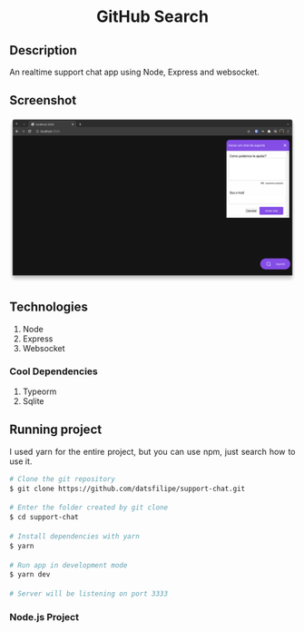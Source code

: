 <h1 align="center">GitHub Search</h1>

## Description

An realtime support chat app using Node, Express and websocket. 

## Screenshot

<p align="center">
  <img src="./screenshot.png" width="800" />
</p>

## Technologies

1. Node
2. Express
3. Websocket

### Cool Dependencies

1. Typeorm
2. Sqlite

## Running project

<p align="justify">I used yarn for the entire project, but you can use npm, just search how to use it.</p>

```bash
# Clone the git repository
$ git clone https://github.com/datsfilipe/support-chat.git

# Enter the folder created by git clone
$ cd support-chat

# Install dependencies with yarn
$ yarn

# Run app in development mode
$ yarn dev

# Server will be listening on port 3333
```

### Node.js Project
